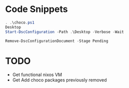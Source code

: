 
# Code Snippets
```powershell
. .\choco.ps1
Desktop
Start-DscConfiguration -Path .\Desktop -Verbose -Wait
```

```powershell
Remove-DscConfigurationDocument -Stage Pending
```

# TODO
- Get functional nixos VM
- Get Add choco packages previously removed